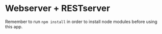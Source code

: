 # Webserver + RESTserver
Remember to run ```npm install``` in order to install node modules before using this app.